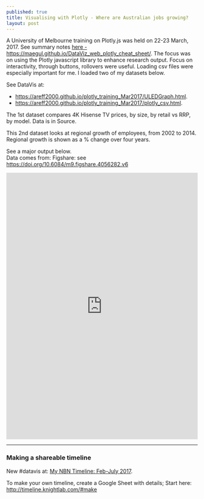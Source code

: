 ```yaml
---
published: true
title: Visualising with Plotly - Where are Australian jobs growing?
layout: post
---
```

<p>
A University of Melbourne training on Plotly.js was held on 22-23 March, 2017. See summary notes <a href="https://maegul.github.io/DataViz_web_plotly_cheat_sheet/">here - https://maegul.github.io/DataViz_web_plotly_cheat_sheet/</a>.
The focus was on using the Plotly javascript library to enhance research output.
Focus on interactivity, through buttons, rollovers were useful.
Loading csv files were especially important for me. I loaded two of my datasets below.</p>

<p>See DataVis at: 
<ul><li>
<a href="https://areff2000.github.io/plotly_training_Mar2017/ULEDGraph.html">https://areff2000.github.io/plotly_training_Mar2017/ULEDGraph.html</a>.</li>
<li>
<a href="https://areff2000.github.io/plotly_training_Mar2017/plotly_csv.html">https://areff2000.github.io/plotly_training_Mar2017/plotly_csv.html</a>.
</li>
</ul>
</p>

<p>The 1st dataset compares 4K Hisense TV prices, by size, by retail vs RRP, by model. Data is in Source.</p>
<p>This 2nd dataset looks at regional growth of employees, from 2002 to 2014.
Regional growth is shown as a % change over four years.</p>

See a major output below.<br>
Data comes from: Figshare: see <a href="https://doi.org/10.6084/m9.figshare.4056282.v6">https://doi.org/10.6084/m9.figshare.4056282.v6</a> 

<iframe width="100%" height="700" frameborder="0" scrolling="no" src="https://areff2000.github.io/plotly_training_Mar2017/plotly_csv.html
"></iframe>

<hr>
<h3>Making a shareable timeline</h3>
<p>New #datavis at: <a href="https://cdn.knightlab.com/libs/timeline3/latest/embed/index.html?source=14K_jLgG2mF4HeNMN4SQdTz-ROx4hA3I2Pd4BD954iQs&font=Default&lang=en&initial_zoom=0&height=650">My NBN Timeline: Feb-July 2017</a>.</p>
<p>To make your own timeline, create a Google Sheet with details; Start here: <a href="http://timeline.knightlab.com/#make">http://timeline.knightlab.com/#make</a>

